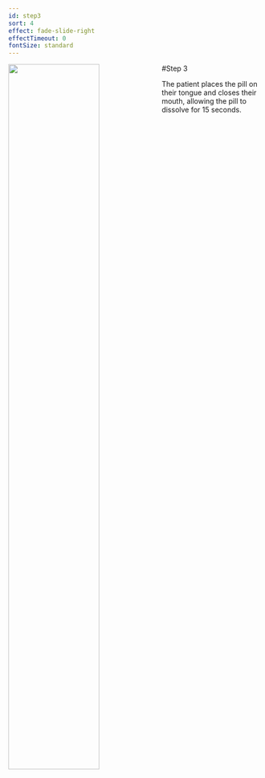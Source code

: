 ```yaml
---
id: step3
sort: 4
effect: fade-slide-right
effectTimeout: 0
fontSize: standard
---
```

#Step 3
<img align="left" width="60%" src="https://correctconsumer.com/assets/step-3.jpg">

The patient places the pill on their tongue and closes their mouth, allowing the pill to dissolve for 15 seconds.